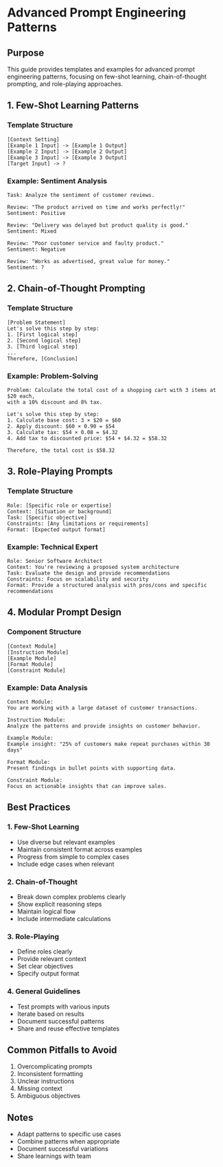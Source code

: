 # Advanced Prompt Engineering Patterns

## Purpose
This guide provides templates and examples for advanced prompt engineering patterns, focusing on few-shot learning, chain-of-thought prompting, and role-playing approaches.

## 1. Few-Shot Learning Patterns

### Template Structure
```
[Context Setting]
[Example 1 Input] -> [Example 1 Output]
[Example 2 Input] -> [Example 2 Output]
[Example 3 Input] -> [Example 3 Output]
[Target Input] -> ?
```

### Example: Sentiment Analysis
```
Task: Analyze the sentiment of customer reviews.

Review: "The product arrived on time and works perfectly!" 
Sentiment: Positive

Review: "Delivery was delayed but product quality is good."
Sentiment: Mixed

Review: "Poor customer service and faulty product."
Sentiment: Negative

Review: "Works as advertised, great value for money."
Sentiment: ?
```

## 2. Chain-of-Thought Prompting

### Template Structure
```
[Problem Statement]
Let's solve this step by step:
1. [First logical step]
2. [Second logical step]
3. [Third logical step]
...
Therefore, [Conclusion]
```

### Example: Problem-Solving
```
Problem: Calculate the total cost of a shopping cart with 3 items at $20 each, 
with a 10% discount and 8% tax.

Let's solve this step by step:
1. Calculate base cost: 3 × $20 = $60
2. Apply discount: $60 × 0.90 = $54
3. Calculate tax: $54 × 0.08 = $4.32
4. Add tax to discounted price: $54 + $4.32 = $58.32

Therefore, the total cost is $58.32
```

## 3. Role-Playing Prompts

### Template Structure
```
Role: [Specific role or expertise]
Context: [Situation or background]
Task: [Specific objective]
Constraints: [Any limitations or requirements]
Format: [Expected output format]
```

### Example: Technical Expert
```
Role: Senior Software Architect
Context: You're reviewing a proposed system architecture
Task: Evaluate the design and provide recommendations
Constraints: Focus on scalability and security
Format: Provide a structured analysis with pros/cons and specific recommendations
```

## 4. Modular Prompt Design

### Component Structure
```
[Context Module]
[Instruction Module]
[Example Module]
[Format Module]
[Constraint Module]
```

### Example: Data Analysis
```
Context Module:
You are working with a large dataset of customer transactions.

Instruction Module:
Analyze the patterns and provide insights on customer behavior.

Example Module:
Example insight: "25% of customers make repeat purchases within 30 days"

Format Module:
Present findings in bullet points with supporting data.

Constraint Module:
Focus on actionable insights that can improve sales.
```

## Best Practices

### 1. Few-Shot Learning
- Use diverse but relevant examples
- Maintain consistent format across examples
- Progress from simple to complex cases
- Include edge cases when relevant

### 2. Chain-of-Thought
- Break down complex problems clearly
- Show explicit reasoning steps
- Maintain logical flow
- Include intermediate calculations

### 3. Role-Playing
- Define roles clearly
- Provide relevant context
- Set clear objectives
- Specify output format

### 4. General Guidelines
- Test prompts with various inputs
- Iterate based on results
- Document successful patterns
- Share and reuse effective templates

## Common Pitfalls to Avoid

1. Overcomplicating prompts
2. Inconsistent formatting
3. Unclear instructions
4. Missing context
5. Ambiguous objectives

## Notes
- Adapt patterns to specific use cases
- Combine patterns when appropriate
- Document successful variations
- Share learnings with team 